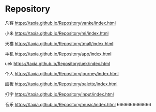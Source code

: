 # Repository

凡客 https://taxia.github.io/Repository/vanke/index.html

小米 https://taxia.github.io/Repository/mi/index.html

天猫 https://taxia.github.io/Repository/tmall/index.html

手机 https://taxia.github.io/Repository/app/index.html

uek https://taxia.github.io/Repository/uek/index.html

个人 https://taxia.github.io/Repository/journey/index.html

画板 https://taxia.github.io/Repository/palette/index.html

打字 https://taxia.github.io/Repository/input/index.html

音乐 https://taxia.github.io/Repository/music/index.html
6666666666666
